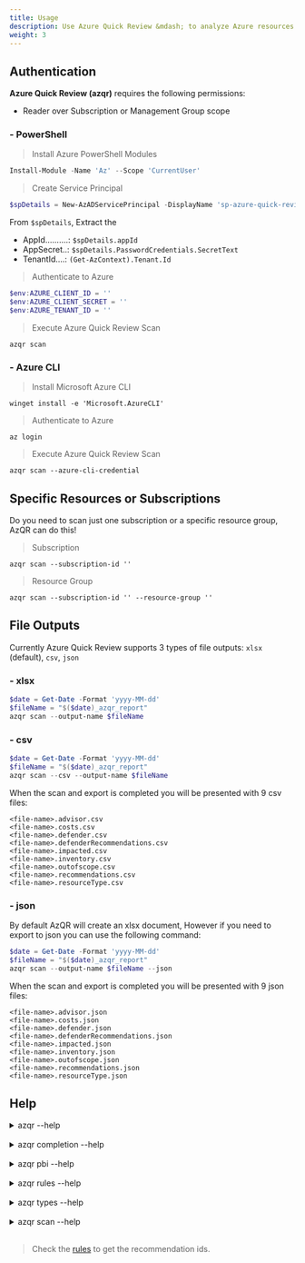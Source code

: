 ```yaml
---
title: Usage
description: Use Azure Quick Review &mdash; to analyze Azure resources and identify whether they comply with Azure's best practices and recommendations.
weight: 3
---
```


## Authentication

**Azure Quick Review (azqr)** requires the following permissions:

* Reader over Subscription or Management Group scope

### - PowerShell

> Install Azure PowerShell Modules

```powershell
Install-Module -Name 'Az' --Scope 'CurrentUser'
```

> Create Service Principal

``` powershell
$spDetails = New-AzADServicePrincipal -DisplayName 'sp-azure-quick-review'
```

From `$spDetails`, Extract the

- AppId..........: `$spDetails.appId`
- AppSecret..: `$spDetails.PasswordCredentials.SecretText`
- TenantId....: `(Get-AzContext).Tenant.Id`

> Authenticate to Azure

``` powershell
$env:AZURE_CLIENT_ID = ''
$env:AZURE_CLIENT_SECRET = ''
$env:AZURE_TENANT_ID = ''
```

> Execute Azure Quick Review Scan

``` console
azqr scan
```

### - Azure CLI

> Install Microsoft Azure CLI

```console
winget install -e 'Microsoft.AzureCLI'
```

> Authenticate to Azure

```console
az login
```

> Execute Azure Quick Review Scan

```console
azqr scan --azure-cli-credential
```

## Specific Resources or Subscriptions

Do you need to scan just one subscription or a specific resource group, AzQR can do this!

> Subscription

```console
azqr scan --subscription-id ''
```

> Resource Group

```console
azqr scan --subscription-id '' --resource-group ''
```

## File Outputs

Currently Azure Quick Review supports 3 types of file outputs: `xlsx` (default), `csv`, `json`

### - xlsx

```powershell
$date = Get-Date -Format 'yyyy-MM-dd'
$fileName = "$($date)_azqr_report"
azqr scan --output-name $fileName
```

### - csv

```powershell
$date = Get-Date -Format 'yyyy-MM-dd'
$fileName = "$($date)_azqr_report"
azqr scan --csv --output-name $fileName
```

When the scan and export is completed you will be presented with 9 csv files:

```
<file-name>.advisor.csv
<file-name>.costs.csv
<file-name>.defender.csv
<file-name>.defenderRecommendations.csv
<file-name>.impacted.csv
<file-name>.inventory.csv
<file-name>.outofscope.csv
<file-name>.recommendations.csv
<file-name>.resourceType.csv
```

### - json
By default AzQR will create an xlsx document, However if you need to export to json you can use the following command:

``` powershell
$date = Get-Date -Format 'yyyy-MM-dd'
$fileName = "$($date)_azqr_report"
azqr scan --output-name $fileName --json
```

When the scan and export is completed you will be presented with 9 json files:

```
<file-name>.advisor.json
<file-name>.costs.json
<file-name>.defender.json
<file-name>.defenderRecommendations.json
<file-name>.impacted.json
<file-name>.inventory.json
<file-name>.outofscope.json
<file-name>.recommendations.json
<file-name>.resourceType.json
```

## Help

<details>
<summary>azqr --help</summary>
<br>

Command:

```console
azqr --help
```
Help Response:

```
Azure Quick Review (azqr) goal is to produce a high level assessment of an Azure Subscription or Resource Group

Usage:
  azqr [flags]
  azqr [command]

Available Commands:
  completion  Generate the autocompletion script for the specified shell
  help        Help about any command
  pbi         Creates Power BI Desktop dashboard template
  rules       Print all recommendations
  scan        Scan Azure Resources
  types       Print all supported azure resource types

Flags:
  -h, --help      help for azqr
  -v, --version   version for azqr

Use "azqr [command] --help" for more information about a command.
```

</details>
<br>

<details>
<summary>azqr completion --help</summary>
<br>

Command:

```console
azqr completion --help
```

Help Response:

```
Generate the autocompletion script for azqr for the specified shell.
See each sub-command's help for details on how to use the generated script.

Usage:
  azqr completion [command]

Available Commands:
  bash        Generate the autocompletion script for bash
  fish        Generate the autocompletion script for fish
  powershell  Generate the autocompletion script for powershell
  zsh         Generate the autocompletion script for zsh

Flags:
  -h, --help   help for completion

Use "azqr completion [command] --help" for more information about a command.
```
</details>
<br>

<details>
<summary>azqr pbi --help</summary>
<br>

Command:

```console
azqr pbi --help
```

Help Response:

```
Creates Power BI Desktop dashboard template

Usage:
  azqr pbi [flags]

Flags:
  -h, --help                   help for pbi
  -p, --template-path string   Path were the PowerBI template will be created
```

</details>
<br>

<details>
<summary>azqr rules --help</summary>
<br>

Command:

```console
azqr rules --help
```

Help Response:

```
Print all recommendations as markdown table

Usage:
  azqr rules [flags]

Flags:
  -h, --help   help for rules
```

</details>
<br>

<details>
<summary>azqr types --help</summary>
<br>

Command:

```console
azqr types --help
```

Help Response:

```
Print all supported azure resource types

Usage:
  azqr types [flags]

Flags:
  -h, --help   help for types
```

</details>
<br>

<details>
<summary>azqr scan --help</summary>
<br>

Command:

```console
azqr scan --help
```

Help Response:

```
Scan Azure Resources

Usage:
  azqr scan [flags]
  azqr scan [command]

Available Commands:
  aa          Scan Azure Automation Account
  adf         Scan Azure Data Factory
  afd         Scan Azure Front Door
  afw         Scan Azure Firewall
  agw         Scan Azure Application Gateway
  aks         Scan Azure Kubernetes Service
  amg         Scan Azure Managed Grafana
  apim        Scan Azure API Management
  appcs       Scan Azure App Configuration
  appi        Scan Azure Application Insights
  as          Scan Azure Analysis Service
  asp         Scan Azure App Service
  avail       Scan Availability Sets
  avd         Scan Azure Virtual Desktop
  avs         Scan Azure VMware Solution
  ba          Scan Azure Batch Account
  ca          Scan Azure Container Apps
  cae         Scan Azure Container Apps Environment
  ci          Scan Azure Container Instances
  cog         Scan Azure Cognitive Service Accounts
  con         Scan Connection
  cosmos      Scan Azure Cosmos DB
  cr          Scan Azure Container Registries
  dbw         Scan Azure Databricks
  dec         Scan Azure Data Explorer
  disk        Scan Disk
  erc         Scan Express Route Circuits
  evgd        Scan Azure Event Grid Domains
  evh         Scan Azure Event Hubs
  fdfp        Scan Front Door Web Application Policy
  gal         Scan Azure Galleries
  hpc         Scan HPC
  iot         Scan Azure IoT Hub
  it          Scan Image Template
  kv          Scan Azure Key Vault
  lb          Scan Azure Load Balancer
  log         Scan Log Analytics workspace
  logic       Scan Azure Logic Apps
  maria       Scan Azure Database for MariaDB
  mysql       Scan Azure Database for MySQL
  netapp      Scan NetApp
  ng          Scan Azure NAT Gateway
  nic         Scan NICs
  nsg         Scan NSG
  nw          Scan Network Watcher
  pdnsz       Scan Private DNS Zone
  pep         Scan Private Endpoint
  pip         Scan Public IP
  psql        Scan Azure Database for psql
  redis       Scan Azure Cache for Redis
  rg          Scan Resource Groups
  rsv         Scan Recovery Service
  rt          Scan Route Table
  sap         Scan SAP
  sb          Scan Azure Service Bus
  sigr        Scan Azure SignalR
  sql         Scan Azure SQL Database
  st          Scan Azure Storage
  synw        Scan Azure Synapse Workspace
  traf        Scan Azure Traffic Manager
  vdpool      Scan Azure Virtual Desktop
  vgw         Scan Virtual Network Gateway
  vm          Scan Virtual Machine
  vmss        Scan Virtual Machine Scale Set
  vnet        Scan Azure Virtual Network
  vwan        Scan Azure Virtual WAN
  wps         Scan Azure Web PubSub

Flags:
  -a, --advisor                      Scan Azure Advisor Recommendations (default) (default true)
      --azqr                         Scan Azure Quick Review Recommendations (default) (default true)
  -f, --azure-cli-credential         Force the use of Azure CLI Credential
  -c, --costs                        Scan Azure Costs (default) (default true)
      --csv                          Create csv files
      --debug                        Set log level to debug
  -d, --defender                     Scan Defender Status (default) (default true)
  -e, --filters string               Filters file (YAML format)
  -h, --help                         help for scan
      --json                         Create json file
      --management-group-id string   Azure Management Group Id
  -m, --mask                         Mask the subscription id in the report (default) (default true)
  -o, --output-name string           Output file name without extension
  -g, --resource-group string        Azure Resource Group (Use with --subscription-id)
  -s, --subscription-id string       Azure Subscription Id

Use "azqr scan [command] --help" for more information about a command.
```

</details>
<br>

> Check the [rules](https://azure.github.io/azqr/docs/recommendations/) to get the recommendation ids.
